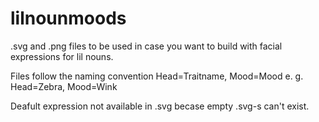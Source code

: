 # lilnounmoods
.svg and .png files to be used in case you want to build with facial expressions for lil nouns. 

Files follow the naming convention Head=Traitname, Mood=Mood e. g. Head=Zebra, Mood=Wink

Deafult expression not available in .svg becase empty .svg-s can't exist.

